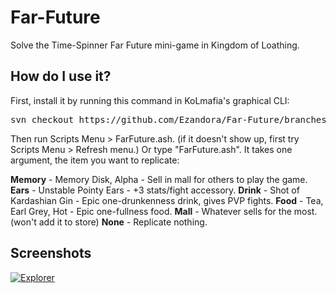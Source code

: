 Far-Future
=====
Solve the Time-Spinner Far Future mini-game in Kingdom of Loathing.

How do I use it?
----------------
First, install it by running this command in KoLmafia's graphical CLI:

<pre>
svn checkout https://github.com/Ezandora/Far-Future/branches/Release/
</pre>

Then run Scripts Menu > FarFuture.ash. (if it doesn't show up, first try Scripts Menu > Refresh menu.) Or type "FarFuture.ash". It takes one argument, the item you want to replicate:

__Memory__ - Memory Disk, Alpha - Sell in mall for others to play the game.
__Ears__ - Unstable Pointy Ears - +3 stats/fight accessory.
__Drink__ - Shot of Kardashian Gin - Epic one-drunkenness drink, gives PVP fights.
__Food__ - Tea, Earl Grey, Hot - Epic one-fullness food.
__Mall__ - Whatever sells for the most. (won't add it to store)
__None__ - Replicate nothing.

Screenshots
----------------
[![Explorer](https://raw.github.com/Ezandora/Far-Future/master/Images/Explorer.png)](https://raw.github.com/Ezandora/Far-Future/master/Images/Explorer.png)
